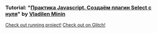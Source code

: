 ### Tutorial: "[Практика Javascript. Создаём плагин Select с нуля](https://youtu.be/35va4OY7Y1c)" by [Vladilen Minin](https://www.youtube.com/channel/UCg8ss4xW9jASrqWGP30jXiw)

[Check out running project!](https://plugin-select.glitch.me)
[Check out on Glitch!](https://glitch.com/~plugin-select)